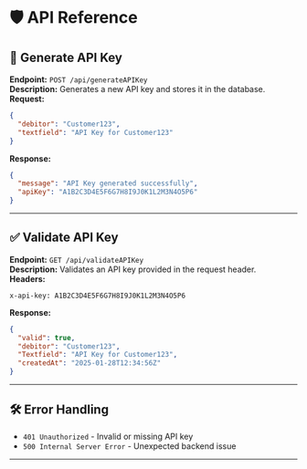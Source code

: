 # 🛡️ API Reference

## 🔑 Generate API Key
**Endpoint:** `POST /api/generateAPIKey`  
**Description:** Generates a new API key and stores it in the database.  
**Request:**
```json
{
  "debitor": "Customer123",
  "textfield": "API Key for Customer123"
}
```
**Response:**
```json
{
  "message": "API Key generated successfully",
  "apiKey": "A1B2C3D4E5F6G7H8I9J0K1L2M3N4O5P6"
}
```

---

## ✅ Validate API Key
**Endpoint:** `GET /api/validateAPIKey`  
**Description:** Validates an API key provided in the request header.  
**Headers:**
```
x-api-key: A1B2C3D4E5F6G7H8I9J0K1L2M3N4O5P6
```
**Response:**
```json
{
  "valid": true,
  "debitor": "Customer123",
  "Textfield": "API Key for Customer123",
  "createdAt": "2025-01-28T12:34:56Z"
}
```
---

## 🛠️ Error Handling
- `401 Unauthorized` - Invalid or missing API key
- `500 Internal Server Error` - Unexpected backend issue

---